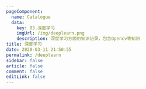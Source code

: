 ```yaml
---
pageComponent: 
  name: Catalogue
  data: 
    key: 03.深度学习
    imgUrl: /img/deeplearn.png
    description: 深度学习方面的知识记录，包含Opencv等知识
title: 深度学习
date: 2020-03-11 21:50:55
permalink: /deeplearn
sidebar: false
article: false
comment: false
editLink: false
---
```

